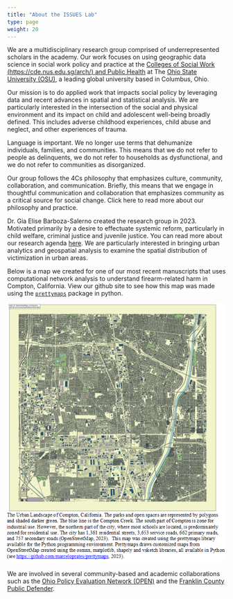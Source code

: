 ```yaml
---
title: "About the ISSUES Lab"
type: page
weight: 20
---
```


We are a multidisciplinary research group comprised of underrepresented scholars in the academy. Our work focuses on using geographic data science in social work policy and practice at the [Colleges of Social Work (https://cde.nus.edu.sg/arch/) and Public Health](https://cde.nus.edu.sg/arch/) at The [Ohio State University (OSU)](http://www.osu.edu), a leading global university based in Columbus, Ohio.

Our mission is to do applied work that impacts social policy by leveraging data and recent advances in spatial and statistical analysis.
We are particularly interested in the intersection of the social and physical environment and its impact on child and adolescent well-being broadly defined. This includes adverse childhood
experiences, child abuse and neglect, and other experiences of trauma.

Language is important. We no longer use terms that dehumanize individuals, families, and communities. This means that we do not refer to people as delinquents, we do not refer to households as dysfunctional, and we do not refer to communities as disorganized.

Our group follows the 4Cs philosophy that emphasizes culture, community, collaboration, and communication. Briefly, this means that we engage in thoughtful communication and collaboration that emphasizes
community as a critical source for social change. Click here to read more about our philosophy and practice.

Dr. Gia Elise Barboza-Salerno created the research group in 2023. Motivated primarily by a desire to effectuate systemic reform, particularly in child welfare, criminal justice and juvenile justice. You can read more about our research agenda [here](research). We are particularly interested in bringing urban analytics and geospatial analysis to examine the spatial distribution of victimization in urban areas. 

Below is a map we created for one of our most recent manuscripts that uses computational network analysis to understand firearm-related harm in Compton, California. View our github site to see how this map was made using the [`prettymaps`](https://github.com/marceloprates/prettymaps) package in python.

![](banner-gbmi.png)

We are involved in several community-based and academic collaborations such as the [Ohio Policy Evaluation Network (OPEN)](https://open.osu.edu/) and the [Franklin County Public Defender](https://defender.franklincountyohio.gov/).

